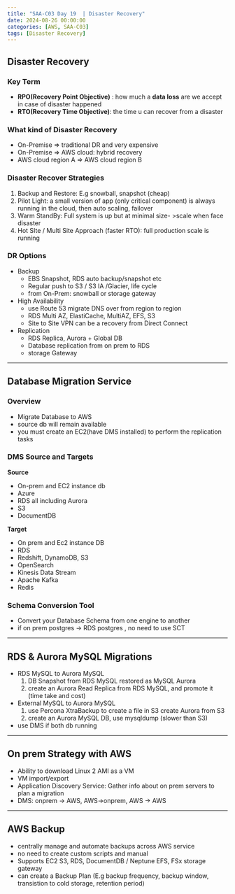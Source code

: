 ```yaml
---
title: "SAA-C03 Day 19  | Disaster Recovery"
date: 2024-08-26 00:00:00
categories: [AWS, SAA-C03]
tags: [Disaster Recovery]
---
```


## Disaster Recovery

### Key Term
- **RPO(Recovery Point Objective)** : how much a **data loss** are we accept in case of disaster happened 
- **RTO(Recovery Time Objective)**: the time u can recover from a disaster

### What kind of Disaster Recovery
- On-Premise => traditional DR and very expensive
- On-Premise => AWS cloud: hybrid recovery
- AWS cloud region A => AWS cloud region B

### Disaster Recover Strategies
1. Backup and Restore: E.g snowball, snapshot (cheap)
2. Pilot Light: a small version of app (only critical component) is always running in the cloud, then auto scaling, failover
3. Warm StandBy: Full system is up but at minimal size- >scale when face disaster
4. Hot SIte / Multi Site Approach (faster RTO): full production scale is running

### DR Options
- Backup
  - EBS Snapshot, RDS auto backup/snapshot etc
  - Regular push to S3 / S3 IA /Glacier, life cycle
  - from On-Prem: snowball or storage gateway
- High Availability
  - use Route 53 migrate DNS over from region to region
  - RDS Multi AZ, ElastiCache, MultiAZ, EFS, S3
  - Site to Site VPN can be a recovery from Direct Connect
- Replication
  - RDS Replica, Aurora + Global DB
  - Database replication from on prem to RDS
  - storage Gateway


---

## Database Migration Service
### Overview
- Migrate Database to AWS 
- source db will remain available
- you must create an EC2(have DMS installed) to perform the replication tasks

### DMS Source and Targets

**Source**
- On-prem and EC2 instance db
- Azure
- RDS all including Aurora
- S3
- DocumentDB

**Target**
- On prem and Ec2 instance DB
- RDS
- Redshift, DynamoDB, S3
- OpenSearch
- Kinesis Data Stream
- Apache Kafka
- Redis


### Schema Conversion Tool
- Convert your Database Schema from one engine to another
- if on prem postgres -> RDS postgres , no need to use SCT


---

## RDS & Aurora MySQL Migrations
- RDS MySQL to Aurora MySQL
  1. DB Snapshot from RDS MySQL restored as MySQL Aurora
  2. create an Aurora Read Replica from RDS MySQL, and promote it (time take and cost)
- External MySQL to Aurora MySQL
  1. use Percona XtraBackup to create a file in S3 create Aurora from S3
  2. create an Aurora MySQL DB, use mysqldump (slower than S3)
- use DMS if both db running 


---

## On prem Strategy with AWS
- Ability to download Linux 2 AMI as a VM
- VM import/export
- Application Discovery Service: Gather info about on prem servers to plan a migration
- DMS: onprem -> AWS, AWS->onprem, AWS -> AWS

---

## AWS Backup
- centrally manage and automate backups across AWS service
- no need to create custom scripts and manual
- Supports EC2 S3, RDS, DocumentDB / Neptune EFS, FSx storage gateway
- can create a Backup Plan (E.g backup frequency, backup window, transistion to cold storage, retention period)
  
